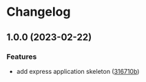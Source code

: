 # Changelog

## 1.0.0 (2023-02-22)


### Features

* add express application skeleton ([316710b](https://github.com/jmartin4563/conventional-commit-poc/commit/316710b09a4d6817190f7a065865d688ba8b65ef))
